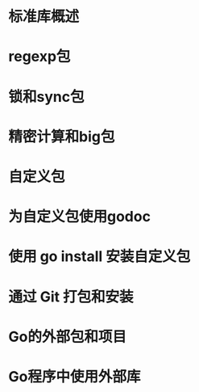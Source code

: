 # 标准库概述





# regexp包





# 锁和sync包





# 精密计算和big包





# 自定义包





# 为自定义包使用godoc





# 使用 go install 安装自定义包





# 通过 Git 打包和安装





# Go的外部包和项目





# Go程序中使用外部库

